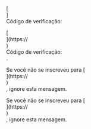 [<br host>]<br action>Código de verificação:<br code>

[<br host>](https://<br host>)<br action>Código de verificação:<br code>.

Se você não se inscreveu para [<br host>](https://<br host>)<br action>, ignore esta mensagem.

Se você não se inscreveu para [<br host>](https://<br host>)<br action>, ignore esta mensagem.

